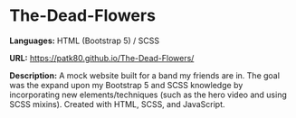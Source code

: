 # The-Dead-Flowers
**Languages:** HTML (Bootstrap 5) / SCSS

**URL:** https://patk80.github.io/The-Dead-Flowers/

**Description:** A mock website built for a band my friends are in. The goal was the expand upon my Bootstrap 5 and SCSS knowledge by incorporating new elements/techniques (such as the hero video and using SCSS mixins). Created with HTML, SCSS, and JavaScript.
